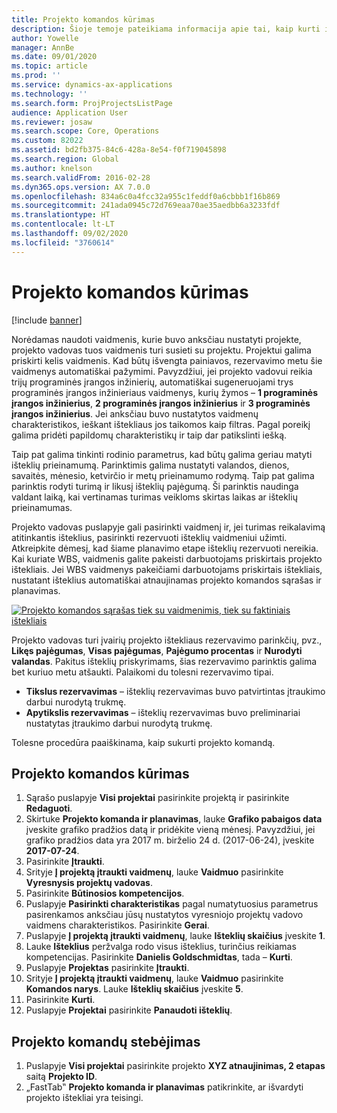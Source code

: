```yaml
---
title: Projekto komandos kūrimas
description: Šioje temoje pateikiama informacija apie tai, kaip kurti ir valdyti projekto komandas.
author: Yowelle
manager: AnnBe
ms.date: 09/01/2020
ms.topic: article
ms.prod: ''
ms.service: dynamics-ax-applications
ms.technology: ''
ms.search.form: ProjProjectsListPage
audience: Application User
ms.reviewer: josaw
ms.search.scope: Core, Operations
ms.custom: 82022
ms.assetid: bd2fb375-84c6-428a-8e54-f0f719045898
ms.search.region: Global
ms.author: knelson
ms.search.validFrom: 2016-02-28
ms.dyn365.ops.version: AX 7.0.0
ms.openlocfilehash: 834a6c0a4fcc32a955c1feddf0a6cbbb1f16b869
ms.sourcegitcommit: 241ada0945c72d769eaa70ae35aedbb6a3233fdf
ms.translationtype: HT
ms.contentlocale: lt-LT
ms.lasthandoff: 09/02/2020
ms.locfileid: "3760614"
---
```

# <a name="create-a-project-team"></a>Projekto komandos kūrimas

[!include [banner](../includes/banner.md)]

Norėdamas naudoti vaidmenis, kurie buvo anksčiau nustatyti projekte, projekto vadovas tuos vaidmenis turi susieti su projektu. Projektui galima priskirti kelis vaidmenis. Kad būtų išvengta painiavos, rezervavimo metu šie vaidmenys automatiškai pažymimi. Pavyzdžiui, jei projekto vadovui reikia trijų programinės įrangos inžinierių, automatiškai sugeneruojami trys programinės įrangos inžinieriaus vaidmenys, kurių žymos – **1 programinės įrangos inžinierius**, **2 programinės įrangos inžinierius** ir **3 programinės įrangos inžinierius**. Jei anksčiau buvo nustatytos vaidmenų charakteristikos, ieškant ištekliaus jos taikomos kaip filtras. Pagal poreikį galima pridėti papildomų charakteristikų ir taip dar patikslinti iešką.

Taip pat galima tinkinti rodinio parametrus, kad būtų galima geriau matyti išteklių prieinamumą. Parinktimis galima nustatyti valandos, dienos, savaitės, mėnesio, ketvirčio ir metų prieinamumo rodymą. Taip pat galima parinktis rodyti turimą ir likusį išteklių pajėgumą. Ši parinktis naudinga valdant laiką, kai vertinamas turimas veikloms skirtas laikas ar išteklių prieinamumas.

Projekto vadovas puslapyje gali pasirinkti vaidmenį ir, jei turimas reikalavimą atitinkantis išteklius, pasirinkti rezervuoti išteklių vaidmeniui užimti. Atkreipkite dėmesį, kad šiame planavimo etape išteklių rezervuoti nereikia. Kai kuriate WBS, vaidmenis galite pakeisti darbuotojams priskirtais projekto ištekliais. Jei WBS vaidmenys pakeičiami darbuotojams priskirtais ištekliais, nustatant išteklius automatiškai atnaujinamas projekto komandos sąrašas ir planavimas.

[![Projekto komandos sąrašas tiek su vaidmenimis, tiek su faktiniais ištekliais](./media/projectresourcing03-1024x368.jpg)](./media/projectresourcing03.jpg) 

Projekto vadovas turi įvairių projekto ištekliaus rezervavimo parinkčių, pvz., **Likęs pajėgumas**, **Visas pajėgumas**, **Pajėgumo procentas** ir **Nurodyti valandas**. Pakitus išteklių priskyrimams, šias rezervavimo parinktis galima bet kuriuo metu atšaukti. Palaikomi du tolesni rezervavimo tipai.

- **Tikslus rezervavimas** – išteklių rezervavimas buvo patvirtintas įtraukimo darbui nurodytą trukmę.
- **Apytikslis rezervavimas** – išteklių rezervavimas buvo preliminariai nustatytas įtraukimo darbui nurodytą trukmę.

Tolesne procedūra paaiškinama, kaip sukurti projekto komandą.

## <a name="create-a-project-team"></a>Projekto komandos kūrimas

1. Sąrašo puslapyje **Visi projektai** pasirinkite projektą ir pasirinkite **Redaguoti**.
2. Skirtuke **Projekto komanda ir planavimas**, lauke **Grafiko pabaigos data** įveskite grafiko pradžios datą ir pridėkite vieną mėnesį. Pavyzdžiui, jei grafiko pradžios data yra 2017 m. birželio 24 d. (2017-06-24), įveskite **2017-07-24**.
3. Pasirinkite **Įtraukti**.
4. Srityje **Į projektą įtraukti vaidmenų**, lauke **Vaidmuo** pasirinkite **Vyresnysis projektų vadovas**.
5. Pasirinkite **Būtinosios kompetencijos**.
6. Puslapyje **Pasirinkti charakteristikas** pagal numatytuosius parametrus pasirenkamos anksčiau jūsų nustatytos vyresniojo projektų vadovo vaidmens charakteristikos. Pasirinkite **Gerai**.
7. Puslapyje **Į projektą įtraukti vaidmenų**, lauke **Išteklių skaičius** įveskite **1**.
8. Lauke **Išteklius** peržvalga rodo visus išteklius, turinčius reikiamas kompetencijas. Pasirinkite **Danielis Goldschmidtas**, tada – **Kurti**.
9. Puslapyje **Projektas** pasirinkite **Įtraukti**.
10. Srityje **Į projektą įtraukti vaidmenų**, lauke **Vaidmuo** pasirinkite **Komandos narys**. Lauke **Išteklių skaičius** įveskite **5**.
11. Pasirinkite **Kurti**.
12. Puslapyje **Projektai** pasirinkite **Panaudoti išteklių**.

## <a name="monitor-project-teams"></a>Projekto komandų stebėjimas
1. Puslapyje **Visi projektai** pasirinkite projekto **XYZ atnaujinimas, 2 etapas** saitą **Projekto ID**.
2. „FastTab‟ **Projekto komanda ir planavimas** patikrinkite, ar išvardyti projekto ištekliai yra teisingi.
